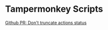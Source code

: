# Tampermonkey Scripts

[Github PR: Don't truncate actions status](https://raw.githubusercontent.com/jceresini/tampermonkey-scripts/main/github-pr-dont-truncate-status.user.js)
